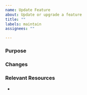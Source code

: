 ```yaml
---
name: Update Feature
about: Update or upgrade a feature
title: ""
labels: maintain
assignees: ""

---
```


### Purpose


### Changes


### Relevant Resources
- 
